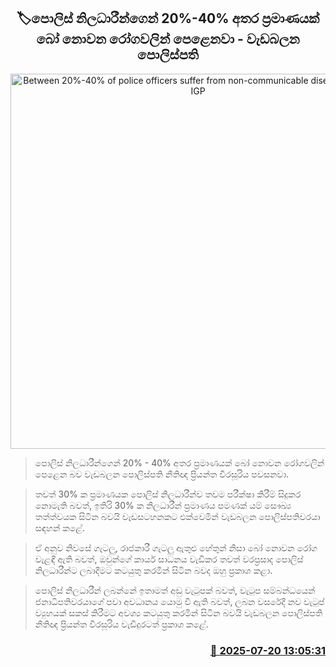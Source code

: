 <p align='center'><b><h2 align='center' title='Between 20%-40% of police officers suffer from non-communicable diseases - Acting IGP'>🏷පොලිස් නිලධාරීන්ගෙන් 20%-40% අතර ප්‍රමාණයක් බෝ නොවන රෝගවලින් පෙළෙනවා - වැඩබලන පොලිස්පති</h2></b></p>
<p align='center'><img src='https://helakuru.sgp1.cdn.digitaloceanspaces.com/esana/images/lib/priyantha-weerasoriya.jpg' width='600' alt='Between 20%-40% of police officers suffer from non-communicable diseases - Acting IGP'></p>

> පොලිස් නිලධාරීන්ගෙන් 20% - 40% අතර ප්‍රමාණයක් බෝ නොවන රෝගවලින් පෙළෙන බව වැඩබලන පොලිස්පති නීතිඥ ප්‍රියන්ත වීරසූරිය පවසනවා.

> තවත් 30% ක ප්‍රමාණයක පොලිස් නිලධාරීන්ව තවම පරීක්ෂා කිරීම් සිදුකර නොමැති බවත්, ඉතිරි 30% ක නිලධාරීන් ප්‍රමාණය පමණක් යම් සෞඛ්‍ය තත්ත්වයක සිටින බවයි වැඩසටහනකට එක්වෙමින් වැඩබලන පොලිස්පතිවරයා සඳහන් කළේ.

> ඒ අනුව නිවසේ ගැටලු, රාජකාරී ගැටලු ඇතුළු හේතුන් නිසා බෝ නොවන රෝග වැළඳී ඇති බවත්, ඔවුන්ගේ කාර්ය සාධනය වැඩිකර තවත් වරප්‍රසාද පොලිස් නිලධාරීන්ට ලබාදීමට කටයුතු කරමින් සිටින බවද ඔහු ප්‍රකාශ කළා.

> පොලිස් නිලධාරීන් ලබන්නේ ඉතාමත් අඩු වැටුපක් බවත්, වැටුප සම්බන්ධයෙන් ජනාධිපතිවරයාගේ පවා අවධානය යොමු වී ඇති බවත්, ලබන වසරේදී නව වැටුප් ව්‍යුහයක් සකස් කිරීමට අවශ්‍ය කටයුතු කරමින් සිටින බවයි වැඩබලන පොලිස්පති නීතිඥ ප්‍රියන්ත වීරසූරිය වැඩිදුරටත් ප්‍රකාශ කළේ.



<h3 align='right'><a href='https://www.helakuru.lk/esana/p/112006/'>📅 2025-07-20 13:05:31</a></h3>
